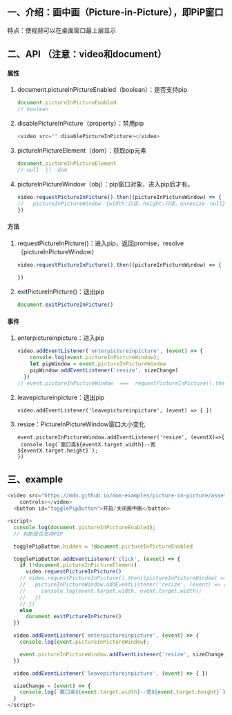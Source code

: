 ## 一、介绍：画中画（Picture-in-Picture），即PiP窗口

特点：使视频可以在桌面窗口最上层显示

## 二、API （注意：video和document）

#### 属性
1. document.pictureInPictureEnabled（boolean）：是否支持pip

   ````javascript
   document.pictureInPictureEnabled
   // boolean
   ````

   

2. disablePictureInPicture（property）：禁用pip

   ````javascript
   <video src="" disablePictureInPicture></video>
   ````

3. pictureInPictureElement（dom）：获取pip元素

   ````javascript
   document.pictureInPictureElement
   // null  ||  dom
   ````

4. pictureInPictureWindow（obj）：pip窗口对象，进入pip后才有。

   ````javascript
   video.requestPictureInPicture().then((pictureInPictureWindow) => {
   //   pictureInPictureWindow：{width:只读，height:只读，onresize：null}
   })
   ````
   
   

#### 方法
1. requestPictureInPicture()：进入pip，返回promise，resolve（pictureInPictureWindow）

   ````javascript
   video.requestPictureInPicture().then((pictureInPictureWindow) => {
      
   })
   ````

   

2. exitPictureInPicture()：退出pip

   ````javascript
   document.exitPictureInPicture()
   ````

   
#### 事件
1. enterpictureinpicture：进入pip

   ````javascript
   video.addEventListener('enterpictureinpicture', (event) => {
       console.log(event.pictureInPictureWindow);
       let pipWindow = event.pictureInPictureWindow
       pipWindow.addEventListener('resize', sizeChange)
     })
   // event.pictureInPictureWindow  ===  requestPictureInPicture().then(pictureInPictureWindow) 
   ````

   

2. leavepictureinpicture：退出pip

   ````javasc
   video.addEventListener('leavepictureinpicture', (event) => { })
   ````

   

3. resize：PictureInPictureWindow窗口大小变化

   ````javas
   event.pictureInPictureWindow.addEventListener('resize', (eventX)=>{
   	console.log(`窗口高${eventX.target.width}--宽${eventX.target.height}`);
   })
   ````

## 三、example

````javascript
<video src="https://mdn.github.io/dom-examples/picture-in-picture/assets/bigbuckbunny.mp4" id="video"
    controls></video>
  <button id="togglePipButton">开启/关闭画中画</button>

<script>
  console.log(document.pictureInPictureEnabled);
  // 判断是否支持PIP

  togglePipButton.hidden = !document.pictureInPictureEnabled

  togglePipButton.addEventListener('click', (event) => {
    if (!document.pictureInPictureElement)
      video.requestPictureInPicture()
    // video.requestPictureInPicture().then((pictureInPictureWindow) => {
    //   pictureInPictureWindow.addEventListener('resize', (event) => {
    //     console.log(event.target.width, event.target.width);
    //   })
    // })
    else
      document.exitPictureInPicture()
  })

  video.addEventListener('enterpictureinpicture', (event) => {
    console.log(event.pictureInPictureWindow);

    event.pictureInPictureWindow.addEventListener('resize', sizeChange)
  })

  video.addEventListener('leavepictureinpicture', (event) => { })

  sizeChange = (event) => {
    console.log(`窗口高${event.target.width}--宽${event.target.height}`);
  }
</script>
````


